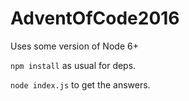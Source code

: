 # AdventOfCode2016

Uses some version of Node 6+

`npm install` as usual for deps.

`node index.js` to get the answers.
